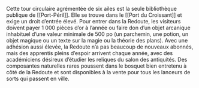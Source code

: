 Cette tour circulaire agrémentée de six ailes est la seule bibliothèque publique de [[Port-Péril]]. Elle se trouve dans le [[Port du Croissant]] et exige un droit d’entrée élevé. Pour entrer dans la Redoute, les visiteurs doivent payer 1 000 pièces d’or à l’année ou faire don d’un objet arcanique inhabituel d’une valeur minimale de 500 po (un parchemin, une potion, un objet magique ou un texte sur la magie ou la théorie des plans). Avec une adhésion aussi élevée, la Redoute n’a pas beaucoup de nouveaux abonnés, mais des apprentis pleins d’espoir arrivent chaque année, avec des académiciens désireux d’étudier les reliques du salon des antiquités. Des composantes naturelles rares poussent dans le bosquet bien entretenu à côté de la Redoute et sont disponibles à la vente pour tous les lanceurs de sorts qui passent en ville.